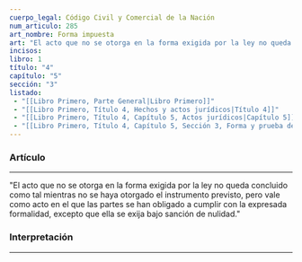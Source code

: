 ```yaml
---
cuerpo_legal: Código Civil y Comercial de la Nación
num_articulo: 285
art_nombre: Forma impuesta
art: "El acto que no se otorga en la forma exigida por la ley no queda concluido como tal mientras no se haya otorgado el instrumento previsto, pero vale como acto en el que las partes se han obligado a cumplir con la expresada formalidad, excepto que ella se exija bajo sanción de nulidad."
incisos: 
libro: 1
título: "4"
capítulo: "5"
sección: "3"
listado:
 - "[[Libro Primero, Parte General|Libro Primero]]"
 - "[[Libro Primero, Título 4, Hechos y actos jurídicos|Título 4]]"
 - "[[Libro Primero, Título 4, Capítulo 5, Actos jurídicos|Capítulo 5]]"
 - "[[Libro Primero, Título 4, Capítulo 5, Sección 3, Forma y prueba del acto jurídico|Sección 3]]"
---
```

### Artículo
---
"El acto que no se otorga en la forma exigida por la ley no queda concluido como tal mientras no se haya otorgado el instrumento previsto, pero vale como acto en el que las partes se han obligado a cumplir con la expresada formalidad, excepto que ella se exija bajo sanción de nulidad."


### Interpretación
---
